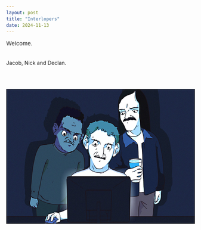 ```yaml
---
layout: post
title: "Interlopers"
date: 2024-11-13
---
```


<p style="font-size:15px">Welcome.<br><br>

Jacob, Nick and Declan.

<br><br>
<div style="text-align: center;"><img src="/images/assets/int.jpg" alt="Interlopers" border="1" width="640" height="360">
  </div>

</p>
